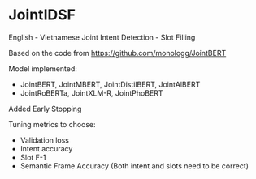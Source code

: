 # JointIDSF

English - Vietnamese Joint Intent Detection - Slot Filling

Based on the code from https://github.com/monologg/JointBERT

Model implemented:
- JointBERT, JointMBERT, JointDistilBERT, JointAlBERT
- JointRoBERTa, JointXLM-R, JointPhoBERT

Added Early Stopping

Tuning metrics to choose:
- Validation loss
- Intent accuracy
- Slot F-1
- Semantic Frame Accuracy (Both intent and slots need to be correct)